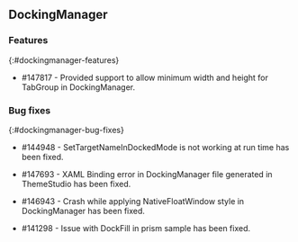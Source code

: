 ##  DockingManager

### Features
{:#dockingmanager-features}

* \#147817 - Provided support to allow minimum width and height for TabGroup in DockingManager.

### Bug fixes
{:#dockingmanager-bug-fixes}

* \#144948 - SetTargetNameInDockedMode is not working at run time has been fixed.

* \#147693 - XAML Binding error in DockingManager file generated in ThemeStudio has been fixed.

* \#146943 - Crash while applying NativeFloatWindow style in DockingManager has been fixed.

* \#141298 - Issue with DockFill in prism sample has been fixed.
